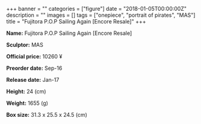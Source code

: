 +++
banner = ""
categories = ["figure"]
date = "2018-01-05T00:00:00Z"
description = ""
images = []
tags = ["onepiece", "portrait of pirates", "MAS"]
title = "Fujitora P.O.P Sailing Again [Encore Resale]"
+++

**Name:** Fujitora P.O.P Sailing Again [Encore Resale]

**Sculptor:** MAS

**Official price:** 10260 ¥

**Preorder date:** Sep-16

**Release date:** Jan-17

**Height:** 24 (cm)

**Weight:** 1655 (g)

**Box size:** 31.3 x 25.5 x 24.5 (cm)
